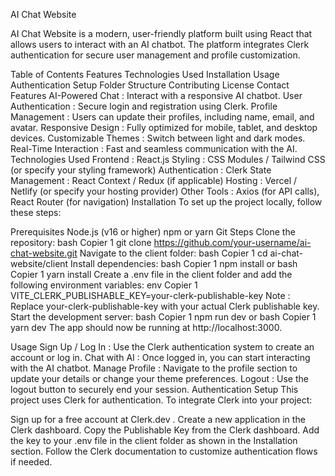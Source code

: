 AI Chat Website

<!-- Replace with your logo URL -->

AI Chat Website is a modern, user-friendly platform built using React that allows users to interact with an AI chatbot. The platform integrates Clerk authentication for secure user management and profile customization.

Table of Contents
Features
Technologies Used
Installation
Usage
Authentication Setup
Folder Structure
Contributing
License
Contact
Features
AI-Powered Chat : Interact with a responsive AI chatbot.
User Authentication : Secure login and registration using Clerk.
Profile Management : Users can update their profiles, including name, email, and avatar.
Responsive Design : Fully optimized for mobile, tablet, and desktop devices.
Customizable Themes : Switch between light and dark modes.
Real-Time Interaction : Fast and seamless communication with the AI.
Technologies Used
Frontend : React.js
Styling : CSS Modules / Tailwind CSS (or specify your styling framework)
Authentication : Clerk
State Management : React Context / Redux (if applicable)
Hosting : Vercel / Netlify (or specify your hosting provider)
Other Tools : Axios (for API calls), React Router (for navigation)
Installation
To set up the project locally, follow these steps:

Prerequisites
Node.js (v16 or higher)
npm or yarn
Git
Steps
Clone the repository:
bash
Copier
1
git clone https://github.com/your-username/ai-chat-website.git
Navigate to the client folder:
bash
Copier
1
cd ai-chat-website/client
Install dependencies:
bash
Copier
1
npm install
or
bash
Copier
1
yarn install
Create a .env file in the client folder and add the following environment variables:
env
Copier
1
VITE_CLERK_PUBLISHABLE_KEY=your-clerk-publishable-key
Note : Replace your-clerk-publishable-key with your actual Clerk publishable key. 
Start the development server:
bash
Copier
1
npm run dev
or
bash
Copier
1
yarn dev
The app should now be running at http://localhost:3000.

Usage
Sign Up / Log In : Use the Clerk authentication system to create an account or log in.
Chat with AI : Once logged in, you can start interacting with the AI chatbot.
Manage Profile : Navigate to the profile section to update your details or change your theme preferences.
Logout : Use the logout button to securely end your session.
Authentication Setup
This project uses Clerk for authentication. To integrate Clerk into your project:

Sign up for a free account at Clerk.dev .
Create a new application in the Clerk dashboard.
Copy the Publishable Key from the Clerk dashboard.
Add the key to your .env file in the client folder as shown in the Installation section.
Follow the Clerk documentation to customize authentication flows if needed.
